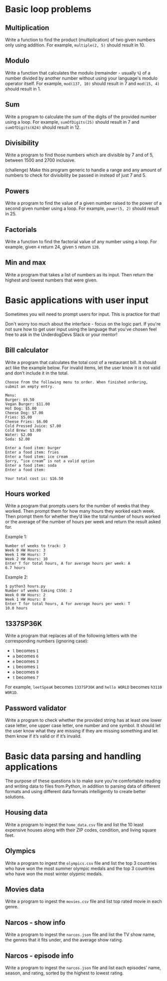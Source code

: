 # Basic loop problems

## Multiplication

Write a function to find the product (multiplication) of two given numbers only using addition. For example, `multiple(2, 5)` should result in 10.

## Modulo

Write a function that calculates the modulo (remainder - usually `%`) of a number divided by another number without using your language's modulo operator itself. For example, `mod(137, 10)` should result in 7 and `mod(15, 4)` should result in 1.

## Sum

Write a program to calculate the sum of the digits of the provided number using a loop. For example, `sumOfDigits(25)` should result in 7 and `sumOfDigits(624)` should result in 12.

## Divisibility

Write a program to find those numbers which are divisible by 7 and of 5, between 1500 and 2700 inclusive.

(challenge) Make this program generic to handle a range and any amount of numbers to check for divisibility be passed in instead of just 7 and 5. 

## Powers

Write a program to find the value of a given number raised to the power of a second given number using a loop. For example, `power(5, 2)` should result in 25.

## Factorials

Write a function to find the factorial value of any number using a loop. For example, given `4` return 24, given `5` return `120`.

## Min and max

Write a program that takes a list of numbers as its input. Then return the highest and lowest numbers that were given.

# Basic applications with user input

Sometimes you will need to prompt users for input. This is practice for that!

Don't worry too much about the interface - focus on the logic part. If you're not sure how to get user input using the language that you've chosen feel free to ask in the UnderdogDevs Slack or your mentor!

## Bill calculator

Write a program that calculates the total cost of a restaurant bill. It should act like the example below. For invalid items, let the user know it is not valid and don’t include it in the total.

```
Choose from the following menu to order. When finished ordering, submit an empty entry.

Menu:
Burger: $9.50
Vegan Burger: $11.00
Hot Dog: $5.00
Cheese Dog: $7.00
Fries: $5.00
Cheese Fries: $6.00
Cold Pressed Juice: $7.00
Cold Brew: $3.00
Water: $2.00
Soda: $2.00

Enter a food item: burger
Enter a food item: fries
Enter a food item: ice cream
Sorry, “ice cream” is not a valid option
Enter a food item: soda
Enter a food item:

Your total cost is: $16.50
```

## Hours worked

Write a program that prompts users for the number of weeks that they worked. Then prompt them for how many hours they worked each week. Then prompt them for whether they’d like the total number of hours worked or the average of the number of hours per week and return the result asked for.

Example 1:

```
Number of weeks to track: 3
Week 0 HW Hours: 3
Week 1 HW Hours: 7
Week 2 HW Hours: 10
Enter T for total hours, A for average hours per week: A
6.7 hours
```

Example 2:

```
$ python3 hours.py
Number of weeks taking CS50: 2
Week 0 HW Hours: 2
Week 1 HW Hours: 8
Enter T for total hours, A for average hours per week: T
10.0 hours
```

## 1337SP36K

Write a program that replaces all of the following letters with the corresponding numbers (ignoring case):

- `l` becomes `1`
- `a` becomes `6`
- `e` becomes `3`
- `i` becomes `1`
- `o` becomes `0`
- `t` becomes `7`

For example, `leetSpeaK` becomes `1337SP36K` and `hello WORLD` becomes `h3110 W0R1D`.

## Password validator

Write a program to check whether the provided string has at least one lower case letter, one upper case letter, one number and one symbol. It should let the user know what they are missing if they are missing something and let them know if it’s valid or if it’s invalid.

# Basic data parsing and handling applications

The purpose of these questions is to make sure you're comfortable reading and writing data to files from Python, in addition to parsing data of different formats and using different data formats intelligently to create better solutions.

## Housing data

Write a program to ingest the `home_data.csv` file and list the 10 least expensive houses along with their ZIP codes, condition, and living square feet.

## Olympics

Write a program to ingest the `olympics.csv` file and list the top 3 countries who have won the most summer olympic medals and the top 3 countries who have won the most winter olypmic medals.

## Movies data

Write a program to ingest the `movies.csv` file and list top rated movie in each genre.

## Narcos - show info

Write a program to ingest the `narcos.json` file and list the TV show name, the genres that it fits under, and the average show rating.

## Narcos - episode info

Write a program to ingest the `narcos.json` file and list each episodes' name, season, and rating, sorted by the highest to lowest rating.
